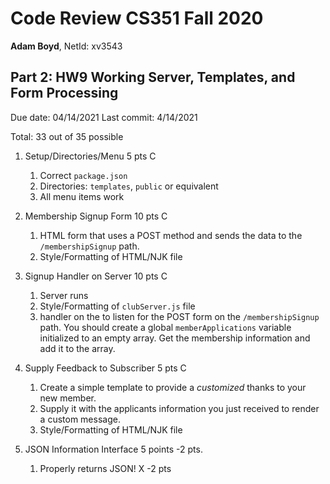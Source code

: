# Code Review CS351 Fall 2020

**Adam Boyd**, NetId: xv3543

## Part 2: HW9 Working Server, Templates, and Form Processing

Due date: 04/14/2021    Last commit: 4/14/2021

Total: 33 out of 35 possible

1. Setup/Directories/Menu 5 pts C
    1. Correct `package.json`
    1. Directories: `templates`, `public` or equivalent
    1. All menu items work

2. Membership Signup Form 10 pts C
    1. HTML form that uses a POST method and sends the data to the `/membershipSignup` path.
    2. Style/Formatting of HTML/NJK file

3. Signup Handler on Server 10 pts C
    1. Server runs
    2. Style/Formatting of `clubServer.js` file
    3. handler on the to listen for the POST form on the `/membershipSignup` path. You should create a global `memberApplications` variable initialized to an empty array. Get the membership information and add it to the array.

4. Supply Feedback to Subscriber 5 pts C
    1. Create a simple template to provide a *customized* thanks to your new member.
    2. Supply it with the applicants information you just received to render a custom message.
    3. Style/Formatting of HTML/NJK file

5. JSON Information Interface 5 points -2 pts.
    1. Properly returns JSON! X -2 pts
